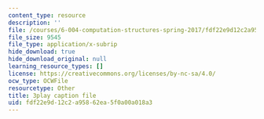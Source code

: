 ```yaml
---
content_type: resource
description: ''
file: /courses/6-004-computation-structures-spring-2017/fdf22e9d12c2a95862ea5f0a00a018a3_3KJeK-UUADA.srt
file_size: 9545
file_type: application/x-subrip
hide_download: true
hide_download_original: null
learning_resource_types: []
license: https://creativecommons.org/licenses/by-nc-sa/4.0/
ocw_type: OCWFile
resourcetype: Other
title: 3play caption file
uid: fdf22e9d-12c2-a958-62ea-5f0a00a018a3
---
```

